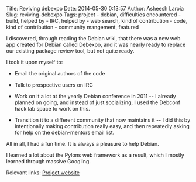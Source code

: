 Title: Reviving debexpo
Date: 2014-05-30 0:13:57
Author: Asheesh Laroia
Slug: reviving-debexpo
Tags: project - debian, difficulties encountered - build, helped by - IRC, helped by - web search, kind of contribution - code, kind of contribution - community mangement, featured

I discovered, through reading the Debian wiki, that there was a new web app created for Debian called Debexpo, and it was nearly ready to replace our existing package review tool, but not quite ready.

I took it upon myself to:

* Email the original authors of the code

* Talk to prospective users on IRC

* Work on it a lot at the yearly Debian conference in 2011 -- I already planned on going, and instead of just socializing, I used the Debconf hack lab space to work on this.

* Transition it to a different community that now maintains it -- I did this by intentionally making contribution really easy, and then repeatedly asking for help on the debian-mentors email list.

All in all, I had a fun time. It is always a pleasure to help Debian.

I learned a lot about the Pylons web framework as a result, which I mostly learned through massive Googling.  

Relevant links:
[Project website](http://mentors.debian.net/)



